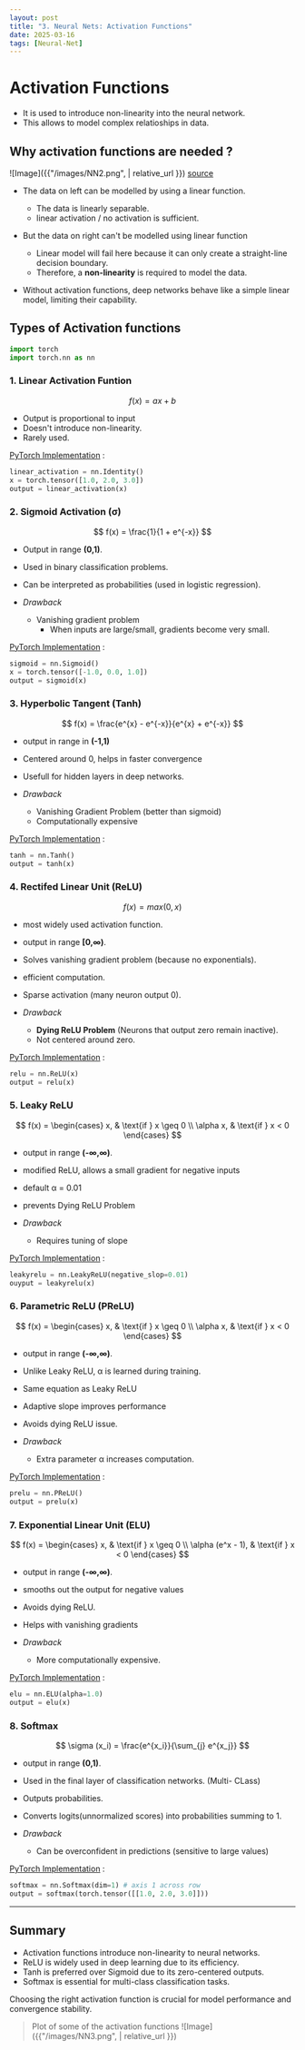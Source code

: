 ```yaml
---
layout: post
title: "3. Neural Nets: Activation Functions"
date: 2025-03-16
tags: [Neural-Net]
---
```


# Activation Functions
- It is used to introduce non-linearity into the neural network.
- This allows to model complex relatioships in data.

## Why activation functions are needed ?
![Image]({{"/images/NN2.png",  | relative_url }})
[source](https://sanjayasubedi.com.np/deeplearning/why-non-linear-in-neural-networks/)

- The data on left can be modelled by using a linear function.
    - The data is linearly separable.
    - linear activation / no activation is sufficient.
- But the data on right can't be modelled using linear function
    - Linear model will fail here because it can only create a straight-line decision boundary.
    - Therefore, a **non-linearity** is required to model the data.

- Without activation functions, deep networks behave like a simple linear model, limiting their capability.

## Types of Activation functions

```python
import torch
import torch.nn as nn
```

### 1. Linear Activation Funtion

$$ f(x) = ax + b $$

- Output is proportional to input
- Doesn't introduce non-linearity.
- Rarely used.

<u>PyTorch Implementation</u> :

```python
linear_activation = nn.Identity()
x = torch.tensor([1.0, 2.0, 3.0])
output = linear_activation(x)
```

### 2. Sigmoid Activation (σ)

$$ f(x) = \frac{1}{1 + e^{-x}} $$

- Output in range **(0,1)**.
- Used in binary classification problems.
- Can be interpreted as probabilities (used in logistic regression).

- _Drawback_ 
    - Vanishing gradient problem
        - When inputs are large/small, gradients become very small.

<u>PyTorch Implementation</u> :

```python
sigmoid = nn.Sigmoid()
x = torch.tensor([-1.0, 0.0, 1.0])
output = sigmoid(x)
```

### 3. Hyperbolic Tangent (Tanh)

$$ f(x) = \frac{e^{x} - e^{-x}}{e^{x} + e^{-x}} $$

- output in range in **(-1,1)**
- Centered around 0, helps in faster convergence
- Usefull for hidden layers in deep networks.

- _Drawback_
    - Vanishing Gradient Problem (better than sigmoid)
    - Computationally expensive

<u>PyTorch Implementation</u> :

```python
tanh = nn.Tanh()
output = tanh(x)
```

### 4. Rectifed Linear Unit (ReLU)

$$ f(x) = max(0,x) $$

- most widely used activation function.
- output in range **[0,∞)**.
- Solves vanishing gradient problem (because no exponentials).
- efficient computation.
- Sparse activation (many neuron output 0).

- _Drawback_
    - **Dying ReLU Problem** (Neurons that output zero remain inactive).
    - Not centered around zero.

<u>PyTorch Implementation</u> :

```python
relu = nn.ReLU(x)
output = relu(x)
```

### 5. Leaky ReLU

$$ f(x) =
\begin{cases} 
    x, & \text{if } x \geq 0 \\
    \alpha x, & \text{if } x < 0
\end{cases}
$$

- output in range **(-∞,∞)**.
- modified ReLU, allows a small gradient for negative inputs
- default α = 0.01
- prevents Dying ReLU Problem

- _Drawback_
    - Requires tuning of slope

<u>PyTorch Implementation</u> :

```python
leakyrelu = nn.LeakyReLU(negative_slop=0.01)
ouyput = leakyrelu(x)
```

### 6. Parametric ReLU (PReLU)

$$ f(x) =
\begin{cases} 
    x, & \text{if } x \geq 0 \\
    \alpha x, & \text{if } x < 0
\end{cases}
$$

- output in range **(-∞,∞)**.
- Unlike Leaky ReLU, α is learned during training.
- Same equation as Leaky ReLU
- Adaptive slope improves performance
- Avoids dying ReLU issue.

- _Drawback_
    - Extra parameter α increases computation.

<u>PyTorch Implementation</u> :

```python
prelu = nn.PReLU()
output = prelu(x)
```

### 7. Exponential Linear Unit (ELU)

$$ f(x) =
\begin{cases} 
    x, & \text{if } x \geq 0 \\
    \alpha (e^x - 1), & \text{if } x < 0
\end{cases}
$$

- output in range **(-∞,∞)**.
- smooths out the output for negative values
- Avoids dying ReLU.
- Helps with vanishing gradients

- _Drawback_
    - More computationally expensive.

<u>PyTorch Implementation</u> :

```python
elu = nn.ELU(alpha=1.0)
output = elu(x)
```

### 8. Softmax

$$ \sigma (x_i) = \frac{e^{x_i}}{\sum_{j} e^{x_j}} $$

- output in range **(0,1)**.
- Used in the final layer of classification networks. (Multi- CLass)
- Outputs probabilities.
- Converts logits(unnormalized scores) into probabilities summing to 1.

- _Drawback_
    - Can be overconfident in predictions (sensitive to large values)

<u>PyTorch Implementation</u> :

```python
softmax = nn.Softmax(dim=1) # axis 1 across row
output = softmax(torch.tensor([[1.0, 2.0, 3.0]]))
```

---
## Summary 
- Activation functions introduce non-linearity to neural networks.
- ReLU is widely used in deep learning due to its efficiency.
- Tanh is preferred over Sigmoid due to its zero-centered outputs.
- Softmax is essential for multi-class classification tasks.

Choosing the right activation function is crucial for model performance and convergence stability.

> Plot of some of the activation functions
![Image]({{"/images/NN3.png",  | relative_url }})